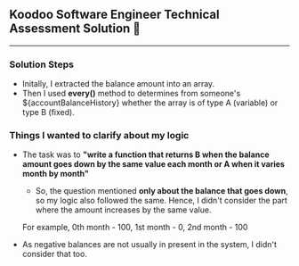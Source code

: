 ## Koodoo Software Engineer Technical Assessment Solution 👾

---

### Solution Steps

- Initally, I extracted the balance amount into an array.
- Then I used **every()** method to determines from someone's ${accountBalanceHistory} whether the array is of type A (variable) or type B (fixed).


### Things I wanted to clarify about my logic

- The task was to **"write a function that returns B when the balance amount goes down by the same value each month or A when it varies month by month"**
  - So, the question mentioned **only about the balance that goes down**, so my logic also followed the same. Hence, I didn't consider the part where the amount increases by the same value. 
  
  For example, 0th month - 100, 1st month - 0, 2nd month - 100
- As negative balances are not usually in present in the system, I didn't consider that too.
